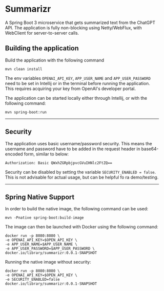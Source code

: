 # Summarizr
A Spring Boot 3 microservice that gets summarized text from the ChatGPT API.
The application is fully non-blocking using Netty/WebFlux, with WebClient for server-to-server calls. 

## Building the application
Build the application with the following command
        
    mvn clean install

The env variables `OPENAI_API_KEY`, `APP_USER_NAME` and `APP_USER_PASSWORD` need to be set in Intellij or in the terminal 
before running the application.
This requires acquiring your key from OpenAI's developer portal.

The application can be started locally either through Intellij, or with the following command:

    mvn spring-boot:run

***

## Security
The application uses basic username/password security.
This means the username and password have to be added in the request header in base64-encoded form, similar to below:

    Authorization: Basic QWxhZGRpbjpvcGVuIHNlc2FtZQ==

Security can be disabled by setting the variable `SECURITY_ENABLED = false`. This is not advisable for actual usage, but can be helpful fo ra demo/testing.

***

## Spring Native Support
In order to build the native image, the following command can be used:

    mvn -Pnative spring-boot:build-image

The image can then be launched with Docker using the following command:

    docker run -p 8080:8080 \
    -e OPENAI_API_KEY=$OPEN_API_KEY \
    -e APP_USER_NAME=$APP_USER_NAME \
    -e APP_USER_PASSWORD=$APP_USER_PASSWORD \
    docker.io/library/summarizr:0.0.1-SNAPSHOT

Running the native image without security:

    docker run -p 8080:8080 \
    -e OPENAI_API_KEY=$OPEN_API_KEY \
    -e SECURITY_ENABLED=false 
    docker.io/library/summarizr:0.0.1-SNAPSHOT